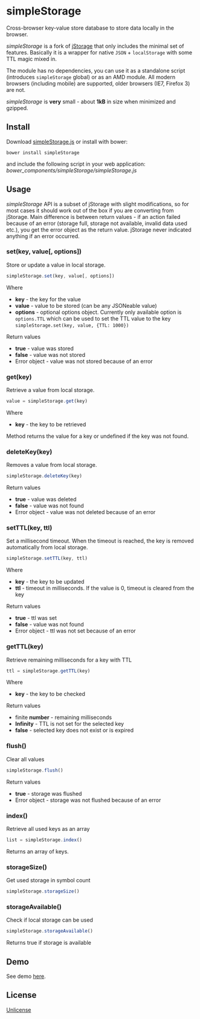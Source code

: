 # simpleStorage

Cross-browser key-value store database to store data locally in the browser.

*simpleStorage* is a fork of [jStorage](http://www.jstorage.info/) that only includes the minimal set of features. Basically it is a wrapper for native `JSON` + `localStorage` with some TTL magic mixed in.

The module has no dependencies, you can use it as a standalone script (introduces `simpleStorage` global) or as an AMD module. All modern browsers (including mobile) are supported, older browsers (IE7, Firefox 3) are not.

*simpleStorage* is **very** small - about **1kB** in size when minimized and gzipped.

## Install

Download [simpleStorage.js](https://github.com/andris9/simpleStorage/blob/master/simpleStorage.js) or install with bower:

    bower install simpleStorage

and include the following script in your web application: *bower_components/simpleStorage/simpleStorage.js*

## Usage

*simpleStorage* API is a subset of jStorage with slight modifications, so for most cases it should work out of the box if you are converting from jStorage. Main difference is between return values - if an action failed because of an error (storage full, storage not available, invalid data used etc.), you get the error object as the return value. jStorage never indicated anything if an error occurred.

### set(key, value[, options])

Store or update a value in local storage.

```javascript
simpleStorage.set(key, value[, options])
```

Where

  * **key** - the key for the value
  * **value** - value to be stored (can be any JSONeable value)
  * **options** - optional options object. Currently only available option is `options.TTL` which can be used to set the TTL value to the key `simpleStorage.set(key, value, {TTL: 1000})`

Return values

  * **true** - value was stored
  * **false** - value was not stored
  * Error object - value was not stored because of an error

### get(key)

Retrieve a value from local storage.

```javascript
value = simpleStorage.get(key)
```

Where

  * **key** - the key to be retrieved

Method returns the value for a key or undefined if the key was not found.

### deleteKey(key)

Removes a value from local storage.

```javascript
simpleStorage.deleteKey(key)
```

Return values

  * **true** - value was deleted
  * **false** - value was not found
  * Error object - value was not deleted because of an error

### setTTL(key, ttl)

Set a millisecond timeout. When the timeout is reached, the key is removed automatically from local storage.

```javascript
simpleStorage.setTTL(key, ttl)
```

Where

  * **key** - the key to be updated
  * **ttl** - timeout in milliseconds. If the value is 0, timeout is cleared from the key

Return values

  * **true** - ttl was set
  * **false** - value was not found
  * Error object - ttl was not set because of an error

### getTTL(key)

Retrieve remaining milliseconds for a key with TTL

```javascript
ttl = simpleStorage.getTTL(key)
```

Where

  * **key** - the key to be checked

Return values

  * finite **number** - remaining milliseconds
  * **Infinity** - TTL is not set for the selected key
  * **false** - selected key does not exist or is expired

### flush()

Clear all values

```javascript
simpleStorage.flush()
```

Return values

  * **true** - storage was flushed
  * Error object - storage was not flushed because of an error

### index()

Retrieve all used keys as an array

```javascript
list = simpleStorage.index()
```

Returns an array of keys.

### storageSize()

Get used storage in symbol count

```javascript
simpleStorage.storageSize()
```

### storageAvailable()

Check if local storage can be used

```javascript
simpleStorage.storageAvailable()
```

Returns true if storage is available

## Demo

See demo [here](http://tahvel.info/simpleStorage/example/).

## License

[Unlicense](http://unlicense.org/)
